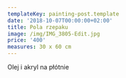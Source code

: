 ```yaml
---
templateKey: painting-post.template
date: '2018-10-07T00:00:00+02:00'
title: Pola rzepaku
image: /img/IMG_3805-Edit.jpg
price: '400'
measures: 30 x 60 cm
---
```

Olej i akryl na płótnie
